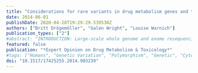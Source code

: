 ```yaml
---
title: "Considerations for rare variants in drug metabolism genes and the clinical implications"
date: 2014-06-01
publishDate: 2020-04-28T19:29:29.539538Z
authors: ["Britt Drögemöller", "Galen Wright", "Louise Warnich"]
publication_types: ["2"]
#abstract: "INTRODUCTION: Large-scale whole genome and exome resequencing studies have revealed that humans have a high level of deleterious rare variation, which has important implications for the design of future pharmacogenetics studies. AREAS COVERED: Current pharmacogenetic guidelines focus on the implementation of common variation into dosing guidelines. However, it is becoming apparent that rare variation may also play an important role in differential drug response. Current sequencing technologies offer the opportunity to examine rare variation, but there are many challenges associated with such analyses. Nonetheless, if a comprehensive picture of the role that genetic variants play in treatment outcomes is to be obtained, it will be necessary to include the entire spectrum of variation, including rare variants, into pharmacogenetic research. EXPERT OPINION: In order to implement pharmacogenetics in the clinic, patients should be genotyped for clinically actionable pharmacogenetic variants and patients responding unfavourably to treatment after pharmacogenetics-based dosing should be identified and resequenced to identify additional functionally relevant variants, including rare variants. All derived information should be added to a central database to allow for the updating of existing dosing guidelines. By routinely implementing such strategies, pharmacogenetics-based treatment guidelines will continue to improve."
featured: false
publication: "*Expert Opinion on Drug Metabolism & Toxicology*"
#tags: ["Humans", "Genetic Variation", "Polymorphism", "Genetic", "Cytochrome P-450 Enzyme System", "Glucuronosyltransferase", "Biotransformation", "pharmacogenetics", "CYP2D6", "DPYD", "CYP2C19", "CYP2C9", "dosing guidelines", "Drug Dosage Calculations", "drug metabolising enzymes", "genome sequencing", "Methyltransferases", "rare variants", "TPMT", "UGT1A1", "Vitamin K Epoxide Reductases", "VKORC1"]
doi: "10.1517/17425255.2014.903239"
---
```


